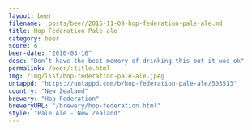 ```yaml
---
layout: beer
filename: _posts/beer/2016-11-09-hop-federation-pale-ale.md
title: Hop Federation Pale ale
category: beer
score: 6
beer-date: "2016-03-16"
desc: "Don’t have the best memory of drinking this but it was ok"
permalink: /beer/:title.html
img: /img/list/hop-federation-pale-ale.jpeg
untappd: "https://untappd.com/b/hop-federation-pale-ale/503513"
country: "New Zealand"
brewery: "Hop Federation"
breweryURL: "/brewery/hop-federation.html"
style: "Pale Ale - New Zealand"
---
```


